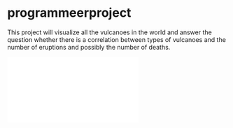 # programmeerproject
This project will visualize all the vulcanoes in the world and answer the question whether there is a correlation between types of  vulcanoes and the number of eruptions and possibly the number of deaths. 

![](doc/sketch.pdf)
